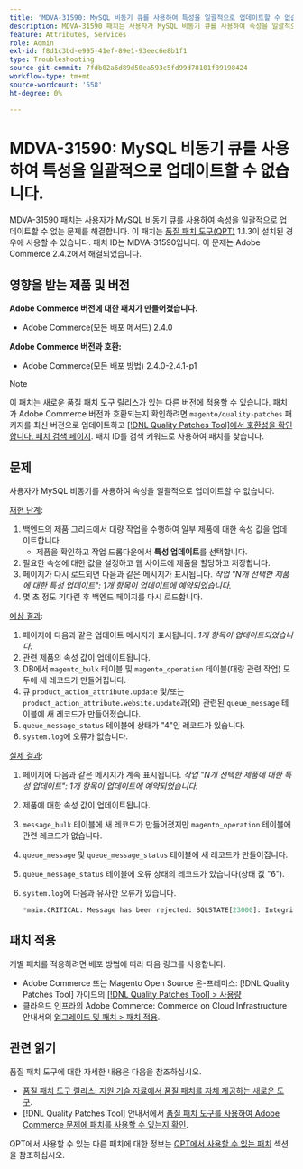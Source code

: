 ```yaml
---
title: 'MDVA-31590: MySQL 비동기 큐를 사용하여 특성을 일괄적으로 업데이트할 수 없습니다.'
description: MDVA-31590 패치는 사용자가 MySQL 비동기 큐를 사용하여 속성을 일괄적으로 업데이트할 수 없는 문제를 해결합니다. 이 패치는 [Quality Patches Tool (QPT)](https://experienceleague.adobe.com/ko/docs/commerce-operations/tools/quality-patches-tool/quality-patches-tool-to-self-serve-quality-patches) 1.1.3이 설치된 경우 사용할 수 있습니다. 패치 ID는 MDVA-31590입니다. 이 문제는 Adobe Commerce 2.4.2에서 해결되었습니다.
feature: Attributes, Services
role: Admin
exl-id: f8d1c3bd-e995-41ef-89e1-93eec6e8b1f1
type: Troubleshooting
source-git-commit: 7fdb02a6d89d50ea593c5fd99d78101f89198424
workflow-type: tm+mt
source-wordcount: '558'
ht-degree: 0%

---
```


# MDVA-31590: MySQL 비동기 큐를 사용하여 특성을 일괄적으로 업데이트할 수 없습니다.

MDVA-31590 패치는 사용자가 MySQL 비동기 큐를 사용하여 속성을 일괄적으로 업데이트할 수 없는 문제를 해결합니다. 이 패치는 [품질 패치 도구(QPT)](https://experienceleague.adobe.com/ko/docs/commerce-operations/tools/quality-patches-tool/quality-patches-tool-to-self-serve-quality-patches) 1.1.3이 설치된 경우에 사용할 수 있습니다. 패치 ID는 MDVA-31590입니다. 이 문제는 Adobe Commerce 2.4.2에서 해결되었습니다.

## 영향을 받는 제품 및 버전

**Adobe Commerce 버전에 대한 패치가 만들어졌습니다.**

* Adobe Commerce(모든 배포 메서드) 2.4.0

**Adobe Commerce 버전과 호환:**

* Adobe Commerce(모든 배포 방법) 2.4.0-2.4.1-p1

>[!NOTE]
>
>이 패치는 새로운 품질 패치 도구 릴리스가 있는 다른 버전에 적용할 수 있습니다. 패치가 Adobe Commerce 버전과 호환되는지 확인하려면 `magento/quality-patches` 패키지를 최신 버전으로 업데이트하고 [[!DNL Quality Patches Tool]에서 호환성을 확인합니다. 패치 검색 페이지](https://experienceleague.adobe.com/ko/docs/commerce-operations/tools/quality-patches-tool/quality-patches-tool-to-self-serve-quality-patches). 패치 ID를 검색 키워드로 사용하여 패치를 찾습니다.

## 문제

사용자가 MySQL 비동기를 사용하여 속성을 일괄적으로 업데이트할 수 없습니다.

<u>재현 단계</u>:

1. 백엔드의 제품 그리드에서 대량 작업을 수행하여 일부 제품에 대한 속성 값을 업데이트합니다.
   * 제품을 확인하고 작업 드롭다운에서 **특성 업데이트**&#x200B;를 선택합니다.
1. 필요한 속성에 대한 값을 설정하고 웹 사이트에 제품을 할당하고 저장합니다.
1. 페이지가 다시 로드되면 다음과 같은 메시지가 표시됩니다.
   *작업 &quot;N개 선택한 제품에 대한 특성 업데이트&quot;: 1개 항목이 업데이트에 예약되었습니다.*
1. 몇 초 정도 기다린 후 백엔드 페이지를 다시 로드합니다.

<u>예상 결과</u>:

1. 페이지에 다음과 같은 업데이트 메시지가 표시됩니다. *1개 항목이 업데이트되었습니다.*
1. 관련 제품의 속성 값이 업데이트됩니다.
1. DB에서 `magento_bulk` 테이블 및 `magento_operation` 테이블(대량 관련 작업) 모두에 새 레코드가 만들어집니다.
1. 큐 `product_action_attribute.update` 및/또는 `product_action_attribute.website.update`과(와) 관련된 `queue_message` 테이블에 새 레코드가 만들어졌습니다.
1. `queue_message_status` 테이블에 상태가 &quot;4&quot;인 레코드가 있습니다.
1. `system.log`에 오류가 없습니다.

<u>실제 결과</u>:

1. 페이지에 다음과 같은 메시지가 계속 표시됩니다.
   *작업 &quot;N개 선택한 제품에 대한 특성 업데이트&quot;: 1개 항목이 업데이트에 예약되었습니다.*
1. 제품에 대한 속성 값이 업데이트됩니다.
1. `message_bulk` 테이블에 새 레코드가 만들어졌지만 `magento_operation` 테이블에 관련 레코드가 없습니다.
1. `queue_message` 및 `queue_message_status` 테이블에 새 레코드가 만들어집니다.
1. `queue_message_status` 테이블에 오류 상태의 레코드가 있습니다(상태 값 &quot;6&quot;).
1. `system.log`에 다음과 유사한 오류가 있습니다.

   ```sql
   *main.CRITICAL: Message has been rejected: SQLSTATE[23000]: Integrity constraint violation: 1048 Column 'operation_key' cannot be null, query was: INSERT INTO {{magento_operation}} ({{id}}, {{bulk_uuid}}, {{topic_name}}, {{serialized_data}}, {{result_serialized_data}}, {{status}}, {{error_code}}, {{result_message}}, {{operation_key}}) VALUES (?, ?, ?, ?, ?, ?, ?, ?, ?) [] []*
   ```

## 패치 적용

개별 패치를 적용하려면 배포 방법에 따라 다음 링크를 사용합니다.

* Adobe Commerce 또는 Magento Open Source 온-프레미스: [!DNL Quality Patches Tool] 가이드의 [[!DNL Quality Patches Tool] > 사용량](/help/tools/quality-patches-tool/usage.md)
* 클라우드 인프라의 Adobe Commerce: Commerce on Cloud Infrastructure 안내서의 [업그레이드 및 패치 > 패치 적용](https://experienceleague.adobe.com/docs/commerce-cloud-service/user-guide/develop/upgrade/apply-patches.html?lang=ko).

## 관련 읽기

품질 패치 도구에 대한 자세한 내용은 다음을 참조하십시오.

* [품질 패치 도구 릴리스: 지원 기술 자료에서 품질 패치를 자체 제공하는 새로운 도구](https://experienceleague.adobe.com/ko/docs/commerce-operations/tools/quality-patches-tool/quality-patches-tool-to-self-serve-quality-patches).
* [!DNL Quality Patches Tool] 안내서에서 [품질 패치 도구를 사용하여 Adobe Commerce 문제에 패치를 사용할 수 있는지 확인](/help/tools/quality-patches-tool/patches-available-in-qpt/check-patch-for-magento-issue-with-magento-quality-patches.md).

QPT에서 사용할 수 있는 다른 패치에 대한 정보는 [QPT에서 사용할 수 있는 패치](https://support.magento.com/hc/en-us/sections/360010506631-Patches-available-in-MQP-tool-) 섹션을 참조하십시오.
